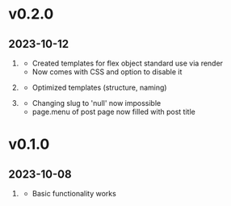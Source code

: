 # v0.2.0
##  2023-10-12

1. [](#new)
    * Created templates for flex object standard use via render
    * Now comes with CSS and option to disable it

1. [](#improved)
    * Optimized templates (structure, naming)
    
2. [](#bugfix)
    * Changing slug to 'null' now impossible
    * page.menu of post page now filled with post title

# v0.1.0
##  2023-10-08

1. [](#new)
    * Basic functionality works
